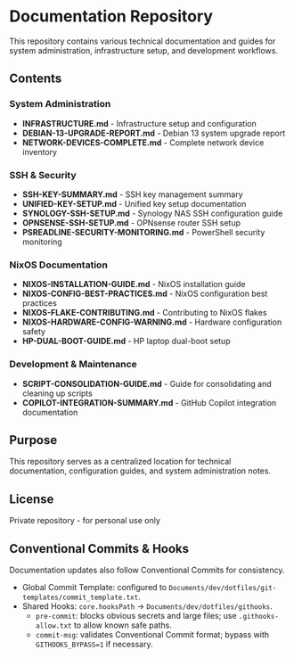 # Documentation Repository

This repository contains various technical documentation and guides for system administration, infrastructure setup, and development workflows.

## Contents

### System Administration
- **INFRASTRUCTURE.md** - Infrastructure setup and configuration
- **DEBIAN-13-UPGRADE-REPORT.md** - Debian 13 system upgrade report
- **NETWORK-DEVICES-COMPLETE.md** - Complete network device inventory

### SSH & Security
- **SSH-KEY-SUMMARY.md** - SSH key management summary
- **UNIFIED-KEY-SETUP.md** - Unified key setup documentation
- **SYNOLOGY-SSH-SETUP.md** - Synology NAS SSH configuration guide
- **OPNSENSE-SSH-SETUP.md** - OPNsense router SSH setup
- **PSREADLINE-SECURITY-MONITORING.md** - PowerShell security monitoring

### NixOS Documentation
- **NIXOS-INSTALLATION-GUIDE.md** - NixOS installation guide
- **NIXOS-CONFIG-BEST-PRACTICES.md** - NixOS configuration best practices
- **NIXOS-FLAKE-CONTRIBUTING.md** - Contributing to NixOS flakes
- **NIXOS-HARDWARE-CONFIG-WARNING.md** - Hardware configuration safety
- **HP-DUAL-BOOT-GUIDE.md** - HP laptop dual-boot setup

### Development & Maintenance
- **SCRIPT-CONSOLIDATION-GUIDE.md** - Guide for consolidating and cleaning up scripts
- **COPILOT-INTEGRATION-SUMMARY.md** - GitHub Copilot integration documentation

## Purpose

This repository serves as a centralized location for technical documentation, configuration guides, and system administration notes.

## License

Private repository - for personal use only
## Conventional Commits & Hooks

Documentation updates also follow Conventional Commits for consistency.

- Global Commit Template: configured to `Documents/dev/dotfiles/git-templates/commit_template.txt`.
- Shared Hooks: `core.hooksPath` → `Documents/dev/dotfiles/githooks`.
  - `pre-commit`: blocks obvious secrets and large files; use `.githooks-allow.txt` to allow known safe paths.
  - `commit-msg`: validates Conventional Commit format; bypass with `GITHOOKS_BYPASS=1` if necessary.
